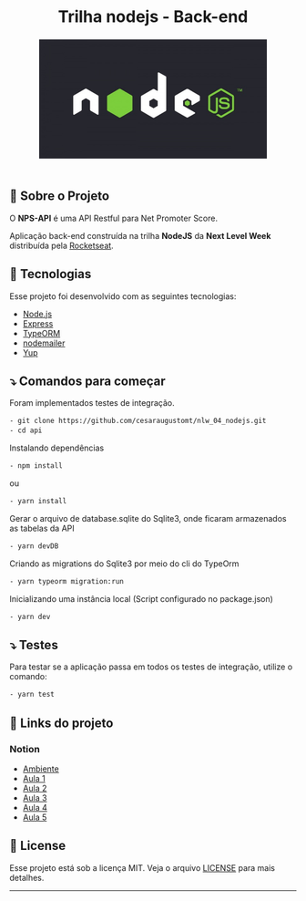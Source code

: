 <h1 align="center">
 Trilha nodejs - Back-end
</h1>

<h3 align="center">
    <img width="400px" src="./github/nodejs.jpg">
    <br><br>

</h3>

## 📝 Sobre o Projeto

O <strong>NPS-API</strong> é uma API Restful para Net Promoter Score.

Aplicação back-end construída na trilha <strong>NodeJS</strong> da <strong>Next Level Week</strong> distribuída pela [Rocketseat](https://rocketseat.com.br/).

## 🚀 Tecnologias

Esse projeto foi desenvolvido com as seguintes tecnologias:

- [Node.js](https://nodejs.org/en/)
- [Express](https://expressjs.com/pt-br/)
- [TypeORM](https://typeorm.io/)
- [nodemailer](https://nodemailer.com/about/)
- [Yup](https://github.com/jquense/yup)

## ⤵ Comandos para começar

Foram implementados testes de integração.

```bash
- git clone https://github.com/cesaraugustomt/nlw_04_nodejs.git
- cd api
```

Instalando dependências

```bash
- npm install
```

ou

```bash
- yarn install
```

Gerar o arquivo de database.sqlite do Sqlite3, onde ficaram armazenados as tabelas da API

```bash
- yarn devDB
```

Criando as migrations do Sqlite3 por meio do cli do TypeOrm

```bash
- yarn typeorm migration:run
```

Inicializando uma instância local (Script configurado no package.json)

```bash
- yarn dev
```

## ⤵ Testes

Para testar se a aplicação passa em todos os testes de integração, utilize o comando:

```bash
- yarn test
```

## 🔗 Links do projeto

### Notion

- [Ambiente](https://www.notion.so/Configura-es-do-ambiente-Node-js-ae9fea3f78894139af4268d198294e2a)
- [Aula 1](https://www.notion.so/Dia-1-Fundamentos-do-NodeJS-a0040fa51a764bdaaf5648fedbf6fb4d)
- [Aula 2](https://www.notion.so/danileao/Dia-2-Iniciando-com-o-Banco-de-Dados-ffa8a141872641b7b13338f339d7a69b)
- [Aula 3](https://www.notion.so/Dia-3-Testando-a-nossa-aplica-o-6b517e6d081241258009c640f7032cde)
- [Aula 4](https://www.notion.so/danileao/Dia-4-Envio-de-e-mail-1b85cb36f0a84e5e90a43e3acbce5674)
- [Aula 5](https://www.notion.so/Dia-5-Finalizando-nossa-api-com-valida-es-1f972c0e73a548fc84217ddf79fb7d90)

## 📝 License

Esse projeto está sob a licença MIT. Veja o arquivo [LICENSE](LICENSE) para mais detalhes.

---
